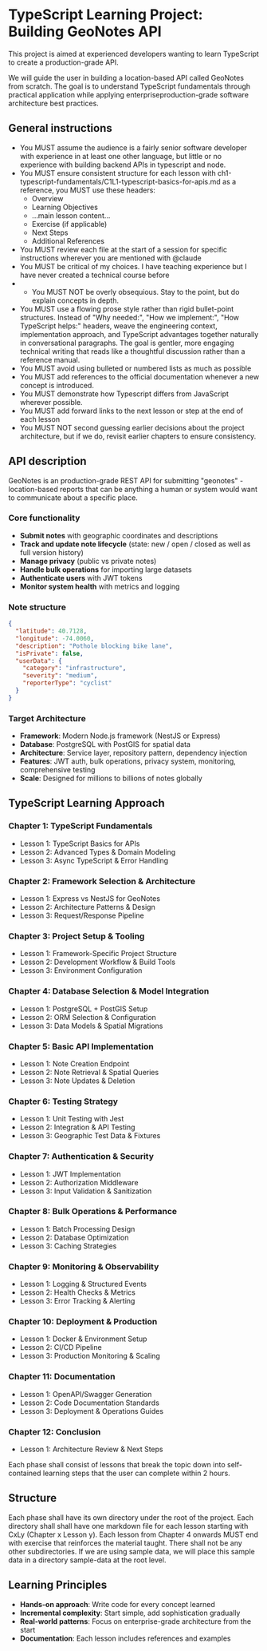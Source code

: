# TypeScript Learning Project: Building GeoNotes API

This project is aimed at experienced developers wanting to learn TypeScript to create a production-grade API. 

We will guide the user in building a location-based API called GeoNotes from scratch. The goal is to understand TypeScript fundamentals through practical application while applying enterpriseproduction-grade software architecture best practices.

## General instructions
- You MUST assume the audience is a fairly senior software developer with experience in at least one other language, but little or no experience with building backend APIs in typescript and node.
- You MUST ensure consistent structure for each lesson with ch1-typescript-fundamentals/C1L1-typescript-basics-for-apis.md as a reference, you MUST use these headers:
  - Overview
  - Learning Objectives
  - ...main lesson content...
  - Exercise (if applicable)
  - Next Steps
  - Additional References
- You MUST review each file at the start of a session for specific instructions wherever you are mentioned with @claude
- You MUST be critical of my choices. I have teaching experience but I have never created a technical course before
- - You MUST NOT be overly obsequious. Stay to the point, but do explain concepts in depth. 
- You MUST use a flowing prose style rather than rigid bullet-point structures. Instead of "Why needed:", "How we implement:", "How TypeScript helps:" headers, weave the engineering context, implementation approach, and TypeScript advantages together naturally in conversational paragraphs. The goal is gentler, more engaging technical writing that reads like a thoughtful discussion rather than a reference manual.
- You MUST avoid using bulleted or numbered lists as much as possible
- You MUST add references to the official documentation whenever a new concept is introduced.
- You MUST demonstrate how Typescript differs from JavaScript wherever possible.
- You MUST add forward links to the next lesson or step at the end of each lesson
- You MUST NOT second guessing earlier decisions about the project architecture, but if we do, revisit earlier chapters to ensure consistency.

## API description

GeoNotes is an production-grade REST API for submitting "geonotes" - location-based reports that can be anything a human or system would want to communicate about a specific place. 

### Core functionality
- **Submit notes** with geographic coordinates and descriptions
- **Track and update note lifecycle** (state: new / open / closed as well as full version history)
- **Manage privacy** (public vs private notes)
- **Handle bulk operations** for importing large datasets
- **Authenticate users** with JWT tokens
- **Monitor system health** with metrics and logging

### Note structure
```json
{
  "latitude": 40.7128,
  "longitude": -74.0060,
  "description": "Pothole blocking bike lane",
  "isPrivate": false,
  "userData": {
    "category": "infrastructure",
    "severity": "medium",
    "reporterType": "cyclist"
  }
}
```


### Target Architecture
- **Framework**: Modern Node.js framework (NestJS or Express)
- **Database**: PostgreSQL with PostGIS for spatial data
- **Architecture**: Service layer, repository pattern, dependency injection
- **Features**: JWT auth, bulk operations, privacy system, monitoring, comprehensive testing
- **Scale**: Designed for millions to billions of notes globally

## TypeScript Learning Approach
### Chapter 1: TypeScript Fundamentals
- Lesson 1: TypeScript Basics for APIs
- Lesson 2: Advanced Types & Domain Modeling
- Lesson 3: Async TypeScript & Error Handling

### Chapter 2: Framework Selection & Architecture
- Lesson 1: Express vs NestJS for GeoNotes
- Lesson 2: Architecture Patterns & Design
- Lesson 3: Request/Response Pipeline

### Chapter 3: Project Setup & Tooling
- Lesson 1: Framework-Specific Project Structure
- Lesson 2: Development Workflow & Build Tools
- Lesson 3: Environment Configuration

### Chapter 4: Database Selection & Model Integration
- Lesson 1: PostgreSQL + PostGIS Setup
- Lesson 2: ORM Selection & Configuration
- Lesson 3: Data Models & Spatial Migrations

### Chapter 5: Basic API Implementation
- Lesson 1: Note Creation Endpoint
- Lesson 2: Note Retrieval & Spatial Queries
- Lesson 3: Note Updates & Deletion

### Chapter 6: Testing Strategy
- Lesson 1: Unit Testing with Jest
- Lesson 2: Integration & API Testing
- Lesson 3: Geographic Test Data & Fixtures

### Chapter 7: Authentication & Security
- Lesson 1: JWT Implementation
- Lesson 2: Authorization Middleware
- Lesson 3: Input Validation & Sanitization

### Chapter 8: Bulk Operations & Performance
- Lesson 1: Batch Processing Design
- Lesson 2: Database Optimization
- Lesson 3: Caching Strategies

### Chapter 9: Monitoring & Observability
- Lesson 1: Logging & Structured Events
- Lesson 2: Health Checks & Metrics
- Lesson 3: Error Tracking & Alerting

### Chapter 10: Deployment & Production
- Lesson 1: Docker & Environment Setup
- Lesson 2: CI/CD Pipeline
- Lesson 3: Production Monitoring & Scaling

### Chapter 11: Documentation
- Lesson 1: OpenAPI/Swagger Generation
- Lesson 2: Code Documentation Standards
- Lesson 3: Deployment & Operations Guides

### Chapter 12: Conclusion
- Lesson 1: Architecture Review & Next Steps

Each phase shall consist of lessons that break the topic down into self-contained learning steps that the user can complete within 2 hours.

## Structure
Each phase shall have its own directory under the root of the project. Each directory shall shall have one markdown file for each lesson starting with CxLy (Chapter x Lesson y). Each lesson from Chapter 4 onwards MUST end with exercise that reinforces the material taught. There shall not be any other subdirectories. If we are using sample data, we will place this sample data in a directory sample-data at the root level. 

## Learning Principles
- **Hands-on approach**: Write code for every concept learned
- **Incremental complexity**: Start simple, add sophistication gradually
- **Real-world patterns**: Focus on enterprise-grade architecture from the start
- **Documentation**: Each lesson includes references and examples

